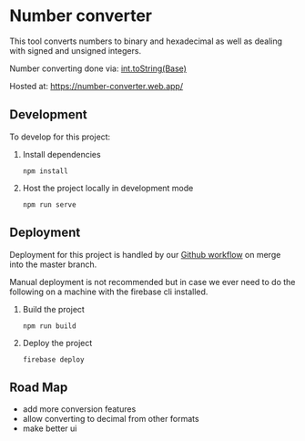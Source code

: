 # Number converter

This tool converts numbers to binary and hexadecimal as well as dealing with signed and unsigned integers.

Number converting done via: [int.toString(Base)](https://developer.mozilla.org/en-US/docs/Web/JavaScript/Reference/Global_Objects/Number/toString)

Hosted at: https://number-converter.web.app/

## Development
To develop for this project:
1. Install dependencies
	```
	npm install
	```
2. Host the project locally in development mode
	```
	npm run serve
	```

## Deployment
Deployment for this project is handled by our [Github workflow](/.gitub/workflows/deploy-on-push-to-master) on merge into the master branch.

Manual deployment is not recommended but in case we ever need to do the following on a machine with the firebase cli installed.

1. Build the project
	```
	npm run build
	```
2. Deploy the project
	```
	firebase deploy
	```

## Road Map
- add more conversion features
- allow converting to decimal from other formats
- make better ui